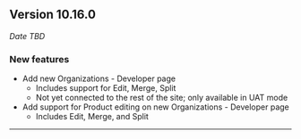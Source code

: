 
## Version 10.16.0
_Date TBD_

### New features
* Add new Organizations - Developer page
  * Includes support for Edit, Merge, Split
  * Not yet connected to the rest of the site; only available in UAT mode
* Add support for Product editing on new Organizations - Developer page
  * Includes Edit, Merge, and Split

---
